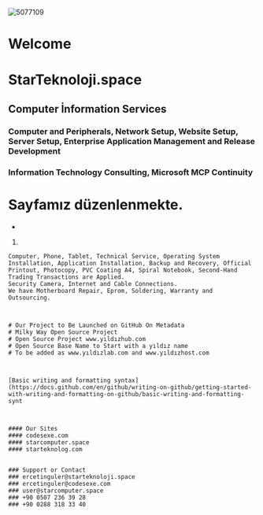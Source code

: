 ![5077109](https://user-images.githubusercontent.com/93947784/185945676-6079821b-9ee0-4fd6-a3bb-6c91a0a79e6e.png)

# Welcome 
# StarTeknoloji.space
## Computer  İnformation Services 
###   Computer and Peripherals, Network Setup, Website Setup, Server Setup, Enterprise Application Management and Release Development
### Information Technology Consulting, Microsoft MCP Continuity

  
  


#    
#   Sayfamız düzenlenmekte.
-
1.      
  

```   
Computer, Phone, Tablet, Technical Service, Operating System Installation, Application Installation, Backup and Recovery, Official Printout, Photocopy, PVC Coating A4, Spiral Notebook, Second-Hand Trading Transactions are Applied.
Security Camera, Internet and Cable Connections.
We have Motherboard Repair, Eprom, Soldering, Warranty and Outsourcing. 



# Our Project to Be Launched on GitHub On Metadata
# Milky Way Open Source Project
# Open Source Project www.yıldızhub.com 
# Open Source Base Name to Start with a yıldız name
# To be added as www.yıldızlab.com and www.yıldızhost.com



[Basic writing and formatting syntax](https://docs.github.com/en/github/writing-on-github/getting-started-with-writing-and-formatting-on-github/basic-writing-and-formatting-synt                


              
#### Our Sites 
#### codesexe.com     
#### starcomputer.space 
#### starteknolog.com


### Support or Contact
### ercetinguler@starteknoloji.space  
### ercetinguler@codesexe.com
### user@starcomputer.space
### +90 0507 236 39 28    
### +90 0288 318 33 40
            
